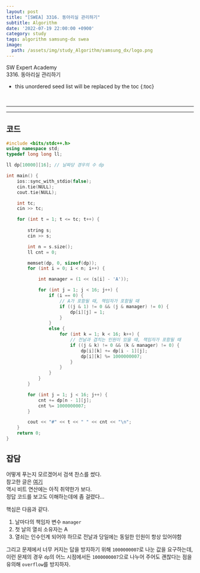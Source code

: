 ```yaml
---
layout: post
title: "[SWEA] 3316. 동아리실 관리하기"
subtitle: Algorithm
date: '2022-07-19 22:00:00 +0900'
category: study
tags: algorithm samsung-dx swea
image:
  path: /assets/img/study_Algorithm/samsung_dx/logo.png
---
```


SW Expert Academy<br>
3316\. 동아리실 관리하기

<!--more-->

* this unordered seed list will be replaced by the toc
{:toc}

<br>
<hr/>
<hr/>

## 코드

```cpp
#include <bits/stdc++.h>
using namespace std;
typedef long long ll;

ll dp[10000][16]; // 날짜당 경우의 수 dp

int main() {
	ios::sync_with_stdio(false);
	cin.tie(NULL);
	cout.tie(NULL);

	int tc;
	cin >> tc;

	for (int t = 1; t <= tc; t++) {
		
		string s;
		cin >> s;

		int n = s.size();
		ll cnt = 0;

		memset(dp, 0, sizeof(dp));
		for (int i = 0; i < n; i++) {

			int manager = (1 << (s[i] - 'A'));

			for (int j = 1; j < 16; j++) {
				if (i == 0) {
					// A가 포함될 때, 책임자가 포함될 때
					if ((j & 1) != 0 && (j & manager) != 0) {
						dp[i][j] = 1;
					}
				}
				else {
					for (int k = 1; k < 16; k++) {
						// 전날과 겹치는 인원이 있을 때, 책임자가 포함될 때
						if ((j & k) != 0 && (k & manager) != 0) {
							dp[i][k] += dp[i - 1][j];
							dp[i][k] %= 1000000007;
						}
					}
				}
			}
		}

		for (int j = 1; j < 16; j++) {
			cnt += dp[n - 1][j];
			cnt %= 1000000007;
		}

		cout << "#" << t << " " << cnt << "\n";
	}
	return 0;
}
```

## 잡담

어떻게 푸는지 모르겠어서 검색 찬스를 썼다.<br>
참고한 글은 [여기](https://g-idler.tistory.com/96)<br>
역시 비트 연산에는 아직 취약한가 보다.<br>
정답 코드를 보고도 이해하는데에 좀 걸렸다...

핵심은 다음과 같다.
1. 날마다의 책임자 변수 `manager`
2. 첫 날의 열쇠 소유자는 A
3. 열쇠는 인수인계 되어야 하므로 전날과 당일에는 동일한 인원이 항상 있어야함

그리고 문제에서 너무 커지는 답을 방지하기 위해 `1000000007`로 나눈 값을 요구하는데, 이런 문제의 경우 `dp`의 어느 시점에서든 `1000000007`으로 나누어 주어도 괜찮다는 점을 유의해 `overflow`를 방지하자.

